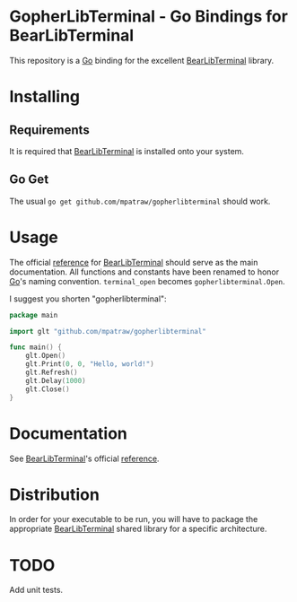 
# GopherLibTerminal - Go Bindings for BearLibTerminal

This repository is a [Go](https://golang.org/) binding for the excellent [BearLibTerminal](http://foo.wyrd.name/en:bearlibterminal) library.

# Installing

## Requirements

It is required that [BearLibTerminal](http://foo.wyrd.name/en:bearlibterminal) is installed onto your system.

## Go Get

The usual `go get github.com/mpatraw/gopherlibterminal` should work.

# Usage

The official [reference](http://foo.wyrd.name/en:bearlibterminal:reference) for [BearLibTerminal](http://foo.wyrd.name/en:bearlibterminal) should serve as the main documentation. All functions and constants have been renamed to honor [Go](https://golang.org/)'s naming convention. `terminal_open` becomes `gopherlibterminal.Open`.

I suggest you shorten "gopherlibterminal":

```go
package main

import glt "github.com/mpatraw/gopherlibterminal"

func main() {
	glt.Open()
	glt.Print(0, 0, "Hello, world!")
	glt.Refresh()
	glt.Delay(1000)
	glt.Close()
}
```

# Documentation

See [BearLibTerminal](http://foo.wyrd.name/en:bearlibterminal)'s official [reference](http://foo.wyrd.name/en:bearlibterminal:reference).

# Distribution

In order for your executable to be run, you will have to package the appropriate [BearLibTerminal](http://foo.wyrd.name/en:bearlibterminal) shared library for a specific architecture.

# TODO

Add unit tests.
